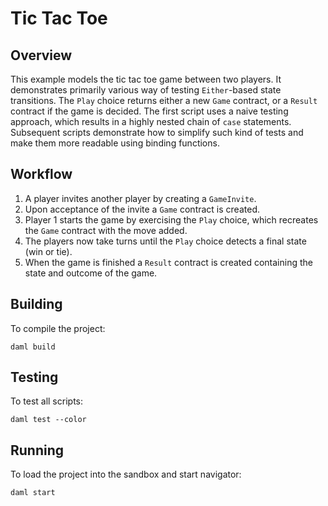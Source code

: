 # Tic Tac Toe

## Overview

This example models the tic tac toe game between two players. It demonstrates primarily various way of testing `Either`-based state transitions. The `Play` choice returns either a new `Game` contract, or a `Result` contract if the game is decided. The first script uses a naive testing approach, which results in a highly nested chain of `case` statements. Subsequent scripts demonstrate how to simplify such kind of tests and make them more readable using binding functions.

## Workflow
1. A player invites another player by creating a `GameInvite`.
2. Upon acceptance of the invite a `Game` contract is created.
3. Player 1 starts the game by exercising the `Play` choice, which recreates the `Game` contract with the move added.
4. The players now take turns until the `Play` choice detects a final state (win or tie).
5. When the game is finished a `Result` contract is created containing the state and outcome of the game.

## Building
To compile the project:
```
daml build
```

## Testing
To test all scripts:
```
daml test --color
```

## Running
To load the project into the sandbox and start navigator:
```
daml start
```
